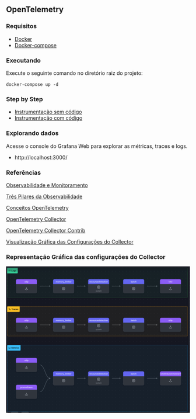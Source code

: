 ## OpenTelemetry

### Requisitos

- [Docker](https://docs.docker.com/engine/install/)
- [Docker-compose](https://docs.docker.com/compose/install/standalone/)

### Executando 

Execute o seguinte comando no diretório raiz do projeto:

```shell
docker-compose up -d  
```

### Step by Step

- [Instrumentação sem código](instrumentação-manual.md)
- [Instrumentação com código](instrumentação-código.md)

### Explorando dados

Acesse o console do Grafana Web para explorar as métricas, traces e logs. 

- http://localhost:3000/


### Referências

[Observabilidade e Monitoramento](https://dev.to/ezziomoreira/observabilidade-e-monitoramento-1p1a)

[Três Pilares da Observabilidade](https://dev.to/ezziomoreira/tres-pilares-da-observabilidade-1p6d)

[Conceitos OpenTelemetry](https://dev.to/ezziomoreira/conceitos-opentelemetry-9k0)

[OpenTelemetry Collector](https://opentelemetry.io/docs/collector/)

[OpenTelemetry Collector Contrib](https://github.com/open-telemetry/opentelemetry-collector-contrib)

[Visualização Gráfica das Configurações do Collector](https://www.otelbin.io/)

### Representação Gráfica das configurações do Collector

![Imagem Collector](./img/collector.png)
